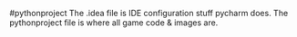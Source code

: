 #pythonproject
The .idea file is IDE configuration stuff pycharm does.
The pythonproject file is where all game code & images are.
